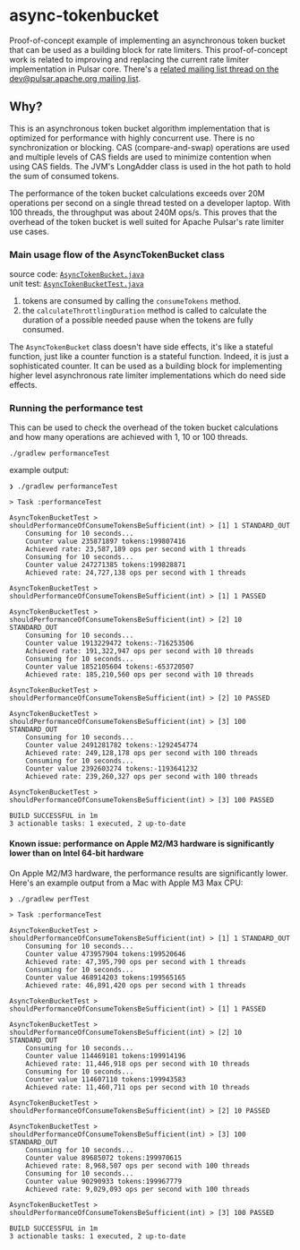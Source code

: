 # async-tokenbucket

Proof-of-concept example of implementing an asynchronous token bucket that can be used as a building block 
for rate limiters. This proof-of-concept work is related to improving and replacing the current rate limiter implementation in Pulsar core.
There's a [related mailing list thread on the dev@pulsar.apache.org mailing list](https://lists.apache.org/thread/13ncst2nc311vxok1s75thl2gtnk7w1t).

## Why?

This is an asynchronous token bucket algorithm implementation that is optimized for performance with highly concurrent
use. There is no synchronization or blocking. CAS (compare-and-swap) operations are used and multiple levels of CAS 
fields are used to minimize contention when using CAS fields. The JVM's LongAdder class is used in the hot path to 
hold the sum of consumed tokens.

The performance of the token bucket calculations exceeds over 20M operations per second on a single thread tested on a developer laptop. With 100 threads, the throughput was about 240M ops/s. This proves that the overhead of the token bucket is well suited for Apache Pulsar's rate limiter use cases.

### Main usage flow of the AsyncTokenBucket class

source code: [`AsyncTokenBucket.java`](src/main/java/com/github/lhotari/asynctokenbucket/AsyncTokenBucket.java)\
unit test: [`AsyncTokenBucketTest.java`](src/test/java/com/github/lhotari/asynctokenbucket/AsyncTokenBucketTest.java) 

1. tokens are consumed by calling the `consumeTokens` method.
2. the `calculateThrottlingDuration` method is called to calculate the duration of a possible needed pause when the tokens are fully consumed.

The `AsyncTokenBucket` class doesn't have side effects, it's like a stateful function, just like a counter function is a stateful function.
Indeed, it is just a sophisticated counter. It can be used as a building block for implementing higher level asynchronous rate limiter 
implementations which do need side effects.

### Running the performance test

This can be used to check the overhead of the token bucket calculations and how many operations are achieved with 1, 10 or 100 threads.

```
./gradlew performanceTest
```

example output:
```
❯ ./gradlew performanceTest

> Task :performanceTest

AsyncTokenBucketTest > shouldPerformanceOfConsumeTokensBeSufficient(int) > [1] 1 STANDARD_OUT
    Consuming for 10 seconds...
    Counter value 235871897 tokens:199807416
    Achieved rate: 23,587,189 ops per second with 1 threads
    Consuming for 10 seconds...
    Counter value 247271385 tokens:199828871
    Achieved rate: 24,727,138 ops per second with 1 threads

AsyncTokenBucketTest > shouldPerformanceOfConsumeTokensBeSufficient(int) > [1] 1 PASSED

AsyncTokenBucketTest > shouldPerformanceOfConsumeTokensBeSufficient(int) > [2] 10 STANDARD_OUT
    Consuming for 10 seconds...
    Counter value 1913229472 tokens:-716253506
    Achieved rate: 191,322,947 ops per second with 10 threads
    Consuming for 10 seconds...
    Counter value 1852105604 tokens:-653720507
    Achieved rate: 185,210,560 ops per second with 10 threads

AsyncTokenBucketTest > shouldPerformanceOfConsumeTokensBeSufficient(int) > [2] 10 PASSED

AsyncTokenBucketTest > shouldPerformanceOfConsumeTokensBeSufficient(int) > [3] 100 STANDARD_OUT
    Consuming for 10 seconds...
    Counter value 2491281782 tokens:-1292454774
    Achieved rate: 249,128,178 ops per second with 100 threads
    Consuming for 10 seconds...
    Counter value 2392603274 tokens:-1193641232
    Achieved rate: 239,260,327 ops per second with 100 threads

AsyncTokenBucketTest > shouldPerformanceOfConsumeTokensBeSufficient(int) > [3] 100 PASSED

BUILD SUCCESSFUL in 1m
3 actionable tasks: 1 executed, 2 up-to-date
```

#### Known issue: performance on Apple M2/M3 hardware is significantly lower than on Intel 64-bit hardware

On Apple M2/M3 hardware, the performance results are significantly lower. Here's an example output from a Mac with Apple M3 Max CPU:

```
❯ ./gradlew perfTest

> Task :performanceTest

AsyncTokenBucketTest > shouldPerformanceOfConsumeTokensBeSufficient(int) > [1] 1 STANDARD_OUT
    Consuming for 10 seconds...
    Counter value 473957904 tokens:199520646
    Achieved rate: 47,395,790 ops per second with 1 threads
    Consuming for 10 seconds...
    Counter value 468914203 tokens:199565165
    Achieved rate: 46,891,420 ops per second with 1 threads

AsyncTokenBucketTest > shouldPerformanceOfConsumeTokensBeSufficient(int) > [1] 1 PASSED

AsyncTokenBucketTest > shouldPerformanceOfConsumeTokensBeSufficient(int) > [2] 10 STANDARD_OUT
    Consuming for 10 seconds...
    Counter value 114469181 tokens:199914196
    Achieved rate: 11,446,918 ops per second with 10 threads
    Consuming for 10 seconds...
    Counter value 114607110 tokens:199943583
    Achieved rate: 11,460,711 ops per second with 10 threads

AsyncTokenBucketTest > shouldPerformanceOfConsumeTokensBeSufficient(int) > [2] 10 PASSED

AsyncTokenBucketTest > shouldPerformanceOfConsumeTokensBeSufficient(int) > [3] 100 STANDARD_OUT
    Consuming for 10 seconds...
    Counter value 89685072 tokens:199970615
    Achieved rate: 8,968,507 ops per second with 100 threads
    Consuming for 10 seconds...
    Counter value 90290933 tokens:199967779
    Achieved rate: 9,029,093 ops per second with 100 threads

AsyncTokenBucketTest > shouldPerformanceOfConsumeTokensBeSufficient(int) > [3] 100 PASSED

BUILD SUCCESSFUL in 1m
3 actionable tasks: 1 executed, 2 up-to-date
```
